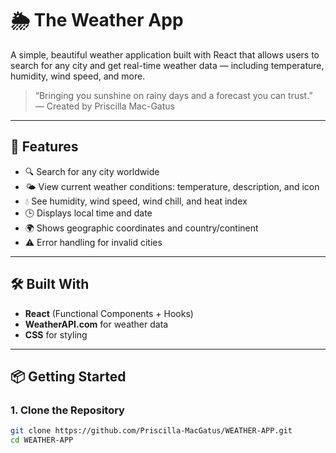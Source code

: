 # 🌦️ The Weather App

A simple, beautiful weather application built with React that allows users to search for any city and get real-time weather data — including temperature, humidity, wind speed, and more.

> “Bringing you sunshine on rainy days and a forecast you can trust.”  
> — Created by Priscilla Mac-Gatus

---

## 🚀 Features

- 🔍 Search for any city worldwide
- 🌤️ View current weather conditions: temperature, description, and icon
- 💧 See humidity, wind speed, wind chill, and heat index
- 🕒 Displays local time and date
- 🌍 Shows geographic coordinates and country/continent
- ⚠️ Error handling for invalid cities

---

## 🛠️ Built With

- **React** (Functional Components + Hooks)
- **WeatherAPI.com** for weather data
- **CSS** for styling

---

## 📦 Getting Started

### 1. Clone the Repository

```bash
git clone https://github.com/Priscilla-MacGatus/WEATHER-APP.git
cd WEATHER-APP

